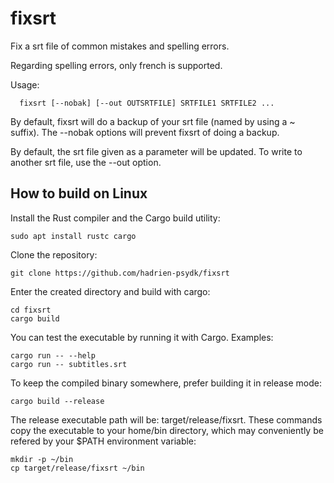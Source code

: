 # fixsrt
Fix a srt file of common mistakes and spelling errors.

Regarding spelling errors, only french is supported.

Usage:
```
  fixsrt [--nobak] [--out OUTSRTFILE] SRTFILE1 SRTFILE2 ...
```

By default, fixsrt will do a backup of your srt file (named by using a ~ suffix).
The --nobak options will prevent fixsrt of doing a backup.

By default, the srt file given as a parameter will be updated. To write to another
srt file, use the --out option.

## How to build on Linux

Install the Rust compiler and the Cargo build utility:
```
sudo apt install rustc cargo
```
Clone the repository:
```
git clone https://github.com/hadrien-psydk/fixsrt
```
Enter the created directory and build with cargo:
```
cd fixsrt
cargo build
```

You can test the executable by running it with Cargo. Examples:
```
cargo run -- --help
cargo run -- subtitles.srt
```
To keep the compiled binary somewhere, prefer building it in release mode:
```
cargo build --release
```
The release executable path will be: target/release/fixsrt. These commands copy the executable
to your home/bin directory, which may conveniently be refered by your $PATH environment variable:
```
mkdir -p ~/bin
cp target/release/fixsrt ~/bin
```








